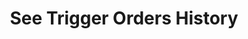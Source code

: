 ---
title: See Trigger Orders History
position_number: 6
type: get
description: /v1/future-u/trade/entrust/plan-list-history
parameters:
    -
        name: symbol
        type: string
        mandatory: true
        default: N/A
        description: "Trading pairs (queries all trading pairs if not passed)\t"
        ranges:
    -
        name: direction
        type: string
        mandatory: false
        default: NEXT
        description: "Direction（PREV:Previous page；NEXT:Next page）\t"
        ranges: PREV;NEXT
    -
        name: id
        type: integer
        mandatory: false
        default: N/A
        description: id
        ranges:
    -
        name: limit
        type: integer
        mandatory: false
        default: 10
        description: "Limit\t"
        ranges:
    -
        name: startTime
        type: integer
        mandatory: false
        default: N/A
        description: Start time
        ranges:
    -
        name: endTime
        type: integer
        mandatory: false
        default: N/A
        description: End time
        ranges:
content_markdown: |-

                 #### **Limit Flow Rules**

                 200/s/apikey
left_code_blocks:
    -
        code_block: "public void getMarketConfig() {\r\n\tString text = HttpUtil.get(URL + \"/data/api/v1/future-u/trade/getMarketConfig\");\r\n\tSystem.out.println(text);\r\n}"
        title: Java
        language: java
right_code_blocks:
    - code_block: |-
        {
         "msgInfo": {
            "code": "",
            "msg": ""
          },
          "msg": "",
          "data": {
            "hasNext": false, //Is there a next page
            "hasPrev": false, //Is there a previous page
            "items": [ //Datasheets
              {
                "clientOrderId": "", //Client order ID
                "closePosition": false, //Whether triggered to close all
                "createdTime": 0, //Create time
                "entrustId": 0, //Order ID
                "entrustType": "", //Order type
                "marketOrderLevel": 0, //Best market price
                "orderSide": "", //Order side
                "ordinary": true,
                "origQty": 0, //Quantity (Cont)
                "positionSide": "", //Position side
                "price": 0, //Order price
                "state": "", //Order state:NOT_TRIGGERED：New order (not triggered);TRIGGERING:Triggering;TRIGGERED:Triggered;USER_REVOCATION:User revocation;PLATFORM_REVOCATION:Platform revocation (rejection);EXPIRED:expired
                "stopPrice": 0, //Trigger price
                "symbol": "", //Trading pair
                "timeInForce": "", //Valid way
                "triggerPriceType": "" //Trigger price type
              }
            ]
          },
          "code": 200
        }
      title: Response
      language: json
---